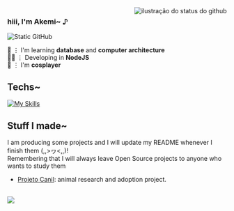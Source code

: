 <img align='right' src="https://github-readme-stats.vercel.app/api?username=tifakemi&show_icons=true&title_color=eeafc9&text_color=eeafc9&icon_color=eeafc9&bg_color=0D1117&cache_seconds=2300" alt="ilustração do status do github">

### hiii, I'm Akemi~  ♪

<img src="https://img.shields.io/static/v1?label=Overview&message=Akemi&color=eeafc9&style=for-the-badge&logo=GitHub" alt="Static GitHub">

🌱 ⋮ I'm learning **database** and **computer architecture** <br/> 👩‍💻 ⋮ Developing in **NodeJS** <br/> 🧝 ⋮ I'm **cosplayer**

## Techs~
[![My Skills](https://skillicons.dev/icons?i=js,nodejs,ts,react,express,vite,postgres,mysql,html,css,tailwind,git,vscode)](https://skillicons.dev)

## Stuff I made~
I am producing some projects and I will update my README whenever I finish them (,,>ヮ<,,)! <br/>
Remembering that I will always leave Open Source projects to anyone who wants to study them

- [Projeto Canil](https://github.com/tifakemi/projeto-canil): animal research and adoption project.
  
<br/>
<img align='center' src="https://media.tenor.com/QGdGUJ8-kb8AAAAi/cat.gif">
